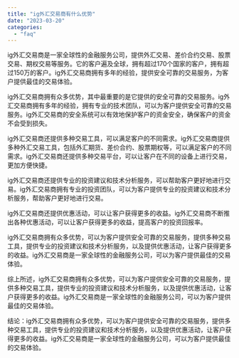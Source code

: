 ```yaml
---
title: "ig外汇交易商有什么优势"
date: "2023-03-20"
categories: 
  - "faq"
---
```


ig外汇交易商是一家全球性的金融服务公司，提供外汇交易、差价合约交易、股票交易、期权交易等服务。它的客户遍及全球，拥有超过170个国家的客户，拥有超过150万的客户。ig外汇交易商拥有多年的经验，提供安全可靠的交易服务，为客户提供最佳的交易体验。

ig外汇交易商拥有众多优势，其中最重要的是它提供的安全可靠的交易服务。ig外汇交易商拥有多年的经验，拥有专业的技术团队，可以为客户提供安全可靠的交易服务。ig外汇交易商的安全系统可以有效地保护客户的资金安全，确保客户的资金不会受到损失。

ig外汇交易商还提供多种交易工具，可以满足客户的不同需求。ig外汇交易商提供多种外汇交易工具，包括外汇期货、差价合约、股票期权等，可以满足客户的不同需求。ig外汇交易商还提供多种交易平台，可以让客户在不同的设备上进行交易，更加方便快捷。

ig外汇交易商还提供专业的投资建议和技术分析服务，可以帮助客户更好地进行交易。ig外汇交易商拥有专业的投资团队，可以为客户提供专业的投资建议和技术分析服务，帮助客户更好地进行交易。

ig外汇交易商还提供优惠活动，可以让客户获得更多的收益。ig外汇交易商不断推出各种优惠活动，可以让客户获得更多的收益，提高客户的投资回报率。

ig外汇交易商拥有众多优势，可以为客户提供安全可靠的交易服务，提供多种交易工具，提供专业的投资建议和技术分析服务，以及提供优惠活动，让客户获得更多的收益。ig外汇交易商是一家全球性的金融服务公司，可以为客户提供最佳的交易体验。

综上所述，ig外汇交易商拥有众多优势，可以为客户提供安全可靠的交易服务，提供多种交易工具，提供专业的投资建议和技术分析服务，以及提供优惠活动，让客户获得更多的收益。ig外汇交易商是一家全球性的金融服务公司，可以为客户提供最佳的交易体验。

结论：ig外汇交易商拥有众多优势，可以为客户提供安全可靠的交易服务，提供多种交易工具，提供专业的投资建议和技术分析服务，以及提供优惠活动，让客户获得更多的收益。ig外汇交易商是一家全球性的金融服务公司，可以为客户提供最佳的交易体验。
